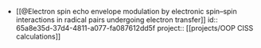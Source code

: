 - [[@Electron spin echo envelope modulation by electronic spin–spin interactions in radical pairs undergoing electron transfer]]
  id:: 65a8e35d-37d4-4811-a077-fa087612dd5f
  project:: [[projects/OOP CISS calculations]]